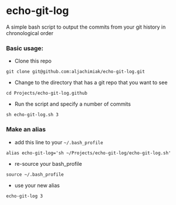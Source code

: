 # echo-git-log
A simple bash script to output the commits from your git history in chronological order

### Basic usage:
- Clone this repo
```
git clone git@github.com:aljachimiak/echo-git-log.git
```
- Change to the directory that has a git repo that you want to see
```
cd Projects/echo-git-log.github
```

- Run the script and specify a number of commits
```
sh echo-git-log.sh 3
```

### Make an alias
- add this line to your `~/.bash_profile`
```
alias echo-git-log='sh ~/Projects/echo-git-log/echo-git-log.sh'
```
- re-source your bash_profile
```
source ~/.bash_profile
```
- use your new alias
```
echo-git-log 3
```
